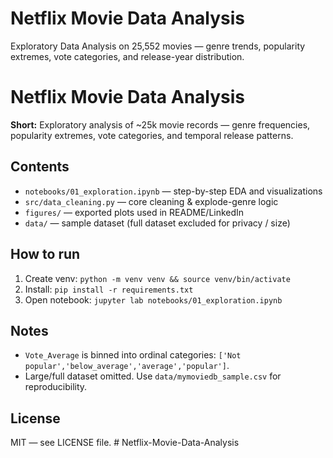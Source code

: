 # Netflix Movie Data Analysis
Exploratory Data Analysis on 25,552 movies — genre trends, popularity extremes, vote categories, and release-year distribution.


# Netflix Movie Data Analysis

**Short:** Exploratory analysis of ~25k movie records — genre frequencies, popularity extremes, vote categories, and temporal release patterns.

## Contents
- `notebooks/01_exploration.ipynb` — step-by-step EDA and visualizations
- `src/data_cleaning.py` — core cleaning & explode-genre logic
- `figures/` — exported plots used in README/LinkedIn
- `data/` — sample dataset (full dataset excluded for privacy / size)

## How to run
1. Create venv: `python -m venv venv && source venv/bin/activate`
2. Install: `pip install -r requirements.txt`
3. Open notebook: `jupyter lab notebooks/01_exploration.ipynb`

## Notes
- `Vote_Average` is binned into ordinal categories: `['Not popular','below_average','average','popular']`.
- Large/full dataset omitted. Use `data/mymoviedb_sample.csv` for reproducibility.

## License
MIT — see LICENSE file.
#   N e t f l i x - M o v i e - D a t a - A n a l y s i s  
 